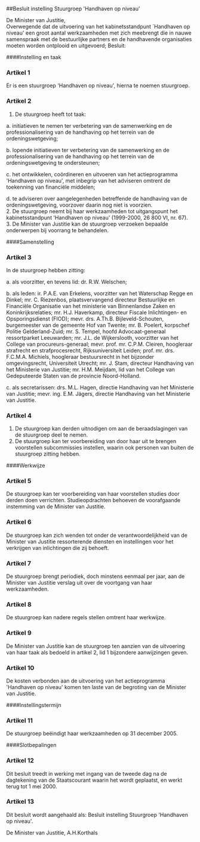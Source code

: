 <meta http-equiv='Content-Type' content='text/html; charset=utf-8' />

##Besluit instelling Stuurgroep 'Handhaven op niveau'

De Minister van Justitie,  
Overwegende dat de uitvoering van het kabinetsstandpunt `Handhaven op niveau' een groot aantal werkzaamheden met zich meebrengt die in nauwe samenspraak met de bestuurlijke partners en de handhavende organisaties moeten worden ontplooid en uitgevoerd;
Besluit:     

####Instelling en taak

### Artikel  1  

Er is een stuurgroep 'Handhaven op niveau', hierna te noemen stuurgroep.  

### Artikel  2  

1.  De stuurgroep heeft tot taak: 

a. initiatieven te nemen ter verbetering van de samenwerking en de professionalisering van de handhaving op het terrein van de ordeningswetgeving;  

b. lopende initiatieven ter verbetering van de samenwerking en de professionalisering van de handhaving op het terrein van de ordeningswetgeving te ondersteunen;  

c. het ontwikkelen, coördineren en uitvoeren van het actieprogramma 'Handhaven op niveau', met inbegrip van het adviseren omtrent de toekenning van financiële middelen;  

d. te adviseren over aangelegenheden betreffende de handhaving van de ordeningswetgeving, voorzover daarin nog niet is voorzien.     
2.  De stuurgroep neemt bij haar werkzaamheden tot uitgangspunt het kabinetsstandpunt 'Handhaven op niveau' (1999-2000, 26 800 VI, nr. 67).   
3.  De Minister van Justitie kan de stuurgroep verzoeken bepaalde onderwerpen bij voorrang te behandelen.   

####Samenstelling

### Artikel  3  

In de stuurgroep hebben zitting: 

a. als voorzitter, en tevens lid: dr. R.W. Welschen;  

b. als leden: ir. P.A.E. van Erkelens, voorzitter van het Waterschap Regge en Dinkel; mr. C. Riezenbos, plaatsvervangend directeur Bestuurlijke en Financiële Organisatie van het ministerie van Binnenlandse Zaken en Koninkrijksrelaties; mr. H.J. Haverkamp, directeur Fiscale Inlichtingen- en Opsporingsdienst (FIOD); mevr. drs. A.Th.B. Bijleveld-Schouten, burgemeester van de gemeente Hof van Twente; mr. B. Poelert, korpschef Politie Gelderland-Zuid; mr. S. Tempel, hoofd Advocaat-generaal ressortparket Leeuwarden; mr. J.L. de Wijkerslooth, voorzitter van het College van procureurs-generaal; mevr. prof. mr. C.P.M. Cleiren, hoogleraar strafrecht en strafprocesrecht, Rijksuniversiteit Leiden; prof. mr. drs. F.C.M.A. Michiels, hoogleraar bestuursrecht in het bijzonder omgevingsrecht, Universiteit Utrecht; mr. J. Stam, directeur Handhaving van het Ministerie van Justitie; mr. H.M. Meijdam, lid van het College van Gedeputeerde Staten van de provincie Noord-Holland.  

c. als secretarissen: drs. M.L. Hagen, directie Handhaving van het Ministerie van Justitie; mevr. ing. E.M. Jägers, directie Handhaving van het Ministerie van Justitie.    

### Artikel  4  

1.  De stuurgroep kan derden uitnodigen om aan de beraadslagingen van de stuurgroep deel te nemen.   
2.  De stuurgroep kan ter voorbereiding van door haar uit te brengen voorstellen subcommissies instellen, waarin ook personen van buiten de stuurgroep zitting hebben.   

####Werkwijze

### Artikel  5  

De stuurgroep kan ter voorbereiding van haar voorstellen studies door derden doen verrichten. Studieopdrachten behoeven de voorafgaande instemming van de Minister van Justitie.  

### Artikel  6  

De stuurgroep kan zich wenden tot onder de verantwoordelijkheid van de Minister van Justitie ressorterende diensten en instellingen voor het verkrijgen van inlichtingen die zij behoeft.  

### Artikel  7  

De stuurgroep brengt periodiek, doch minstens eenmaal per jaar, aan de Minister van Justitie verslag uit over de voortgang van haar werkzaamheden.  

### Artikel  8  

De stuurgroep kan nadere regels stellen omtrent haar werkwijze.  

### Artikel  9  

De Minister van Justitie kan de stuurgroep ten aanzien van de uitvoering van haar taak als bedoeld in artikel 2, lid 1 bijzondere aanwijzingen geven.  

### Artikel  10  

De kosten verbonden aan de uitvoering van het actieprogramma 'Handhaven op niveau' komen ten laste van de begroting van de Minister van Justitie.  

####Instellingstermijn

### Artikel  11  

De stuurgroep beëindigt haar werkzaamheden op 31 december 2005.  

####Slotbepalingen

### Artikel  12  

Dit besluit treedt in werking met ingang van de tweede dag na de dagtekening van de Staatscourant waarin het wordt geplaatst, en werkt terug tot 1 mei 2000.  

### Artikel  13  

Dit besluit wordt aangehaald als: Besluit instelling Stuurgroep 'Handhaven op niveau'.  

De 
Minister van Justitie, 
A.H.Korthals    
